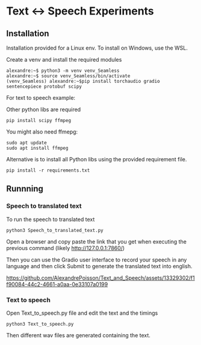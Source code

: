# Text <-> Speech Experiments

## Installation

Installation provided for a Linux env. To install on Windows, use the WSL.

Create a venv and install the required modules

    alexandre:~$ python3 -m venv venv_Seamless
    alexandre:~$ source venv_Seamless/bin/activate
    (venv_Seamless) alexandre:~$pip install torchaudio gradio sentencepiece protobuf scipy

For text to speech example:

Other python libs are required

    pip install scipy ffmpeg

You might also need ffmepg:

    sudo apt update
    sudo apt install ffmpeg

Alternative is to install all Python libs using the provided requirement file.

    pip install -r requirements.txt

## Runnning

### Speech to translated text

To run the speech to translated text

    python3 Speech_to_translated_text.py

Open a browser and copy paste the link that you get when executing the previous command (likely http://127.0.0.1:7860/)

Then you can use the Gradio user interface to record your speech in any language and then click Submit to generate the translated text into english.


https://github.com/AlexandrePoisson/Text_and_Speech/assets/13329302/f1f90084-44c2-4661-a0aa-0e33107a0199


### Text to speech

Open Text_to_speech.py file and edit the text and the timings

    python3 Text_to_speech.py

Then different wav files are generated containing the text.
